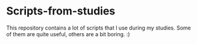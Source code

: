 # Scripts-from-studies

This repository contains a lot of scripts that I use during my studies.
Some of them are quite useful, others are a bit boring. :)
